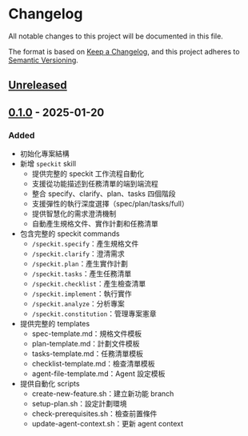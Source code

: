 # Changelog

All notable changes to this project will be documented in this file.

The format is based on [Keep a Changelog](https://keepachangelog.com/en/1.0.0/),
and this project adheres to [Semantic Versioning](https://semver.org/spec/v2.0.0.html).

## [Unreleased]

## [0.1.0] - 2025-01-20

### Added

- 初始化專案結構
- 新增 `speckit` skill
  - 提供完整的 speckit 工作流程自動化
  - 支援從功能描述到任務清單的端到端流程
  - 整合 specify、clarify、plan、tasks 四個階段
  - 支援彈性的執行深度選擇（spec/plan/tasks/full）
  - 提供智慧化的需求澄清機制
  - 自動產生規格文件、實作計劃和任務清單
- 包含完整的 speckit commands
  - `/speckit.specify`：產生規格文件
  - `/speckit.clarify`：澄清需求
  - `/speckit.plan`：產生實作計劃
  - `/speckit.tasks`：產生任務清單
  - `/speckit.checklist`：產生檢查清單
  - `/speckit.implement`：執行實作
  - `/speckit.analyze`：分析專案
  - `/speckit.constitution`：管理專案憲章
- 提供完整的 templates
  - spec-template.md：規格文件模板
  - plan-template.md：計劃文件模板
  - tasks-template.md：任務清單模板
  - checklist-template.md：檢查清單模板
  - agent-file-template.md：Agent 設定模板
- 提供自動化 scripts
  - create-new-feature.sh：建立新功能 branch
  - setup-plan.sh：設定計劃環境
  - check-prerequisites.sh：檢查前置條件
  - update-agent-context.sh：更新 agent context

[Unreleased]: https://github.com/MilesChou/claude-spec-kit-plugin/compare/v0.1.0...HEAD
[0.1.0]: https://github.com/MilesChou/claude-spec-kit-plugin/releases/tag/v0.1.0
